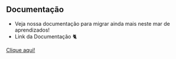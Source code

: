 ## Documentação
- Veja nossa documentação para migrar ainda mais neste mar de aprendizados!
- Link da Documentação 🐈

[Clique aqui!](https://documenter.getpostman.com/view/43171648/2sB2qZENTN)